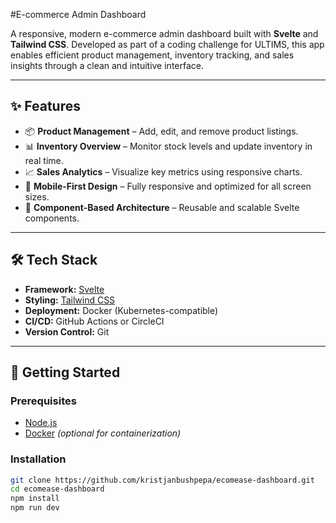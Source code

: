 #E-commerce Admin Dashboard

A responsive, modern e-commerce admin dashboard built with **Svelte** and **Tailwind CSS**. Developed as part of a coding challenge for ULTIMS, this app enables efficient product management, inventory tracking, and sales insights through a clean and intuitive interface.

---

## ✨ Features

- 📦 **Product Management** – Add, edit, and remove product listings.
- 📊 **Inventory Overview** – Monitor stock levels and update inventory in real time.
- 📈 **Sales Analytics** – Visualize key metrics using responsive charts.
- 📱 **Mobile-First Design** – Fully responsive and optimized for all screen sizes.
- 🧩 **Component-Based Architecture** – Reusable and scalable Svelte components.

---

## 🛠️ Tech Stack

- **Framework:** [Svelte](https://svelte.dev)  
- **Styling:** [Tailwind CSS](https://tailwindcss.com)  
- **Deployment:** Docker (Kubernetes-compatible)  
- **CI/CD:** GitHub Actions or CircleCI  
- **Version Control:** Git

---

## 🚀 Getting Started

### Prerequisites

- [Node.js](https://nodejs.org/)
- [Docker](https://www.docker.com/) *(optional for containerization)*

### Installation

```bash
git clone https://github.com/kristjanbushpepa/ecomease-dashboard.git
cd ecomease-dashboard
npm install
npm run dev
